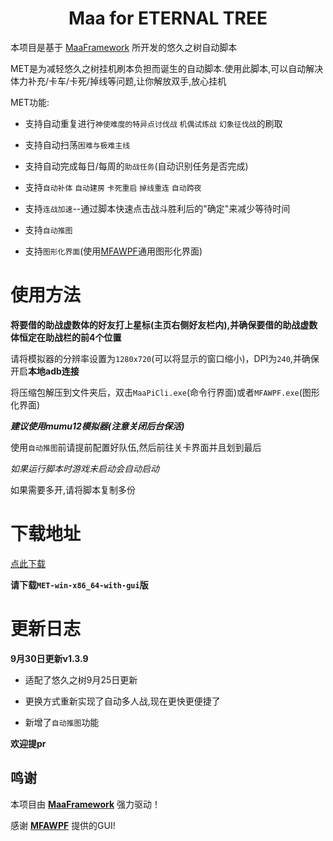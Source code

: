 <!-- markdownlint-disable MD033 MD041 -->
<p align="center">
</p>

<div align="center">

# Maa for ETERNAL TREE

</div>

本项目是基于 [MaaFramework](https://github.com/MaaXYZ/MaaFramework) 所开发的悠久之树自动脚本

MET是为减轻悠久之树挂机刷本负担而诞生的自动脚本.使用此脚本,可以自动解决体力补充/卡车/卡死/掉线等问题,让你解放双手,放心挂机

MET功能:

 - 支持自动重复进行`神使难度的特异点讨伐战` `机偶试炼战` `幻象征伐战`的刷取

 - 支持自动扫荡`困难与极难主线`

 - 支持自动完成每日/每周的`助战任务`(自动识别任务是否完成)

 - 支持`自动补体` `自动建房` `卡死重启` `掉线重连` `自动跨夜`

 - 支持`连战加速`--通过脚本快速点击战斗胜利后的"确定"来减少等待时间

 - 支持`自动推图`

 - 支持`图形化界面`(使用[MFAWPF](https://github.com/SweetSmellFox/MFAWPF)通用图形化界面)

# 使用方法

**将要借的助战虚数体的好友打上星标(主页右侧好友栏内),并确保要借的助战虚数体恒定在助战栏的前4个位置**

请将模拟器的分辨率设置为`1280x720`(可以将显示的窗口缩小)，DPI为`240`,并确保开启**本地adb连接**

将压缩包解压到文件夹后，双击`MaaPiCli.exe`(命令行界面)或者`MFAWPF.exe`(图形化界面)

***建议使用mumu12模拟器(注意关闭后台保活)***

使用`自动推图`前请提前配置好队伍,然后前往关卡界面并且划到最后

*如果运行脚本时游戏未启动会自动启动*

如果需要多开,请将脚本复制多份

# 下载地址
[点此下载](https://github.com/shanchuan001/MET/releases)

**请下载`MET-win-x86_64-with-gui`版**


# 更新日志

**9月30日更新v1.3.9**

 - 适配了悠久之树9月25日更新

 - 更换方式重新实现了自动多人战,现在更快更便捷了

 - 新增了`自动推图`功能


  **欢迎提pr**

## 鸣谢

本项目由 **[MaaFramework](https://github.com/MaaXYZ/MaaFramework)** 强力驱动！
 
感谢 **[MFAWPF](https://github.com/SweetSmellFox/MFAWPF)** 提供的GUI!

